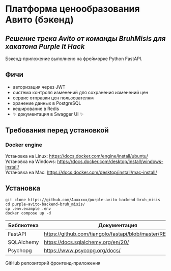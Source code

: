 # Платформа ценообразования Авито (бэкенд)
## _Решение трека Avito от команды BruhMisis для хакатона Purple It Hack_

Бэкенд-приложение выполнено на фрейморке Python FastAPI. 

## Фичи
- авторизация через JWT 
- система контроля изменений для сохранения изменений цен 
- сервис отправки цен пользователям
- хранение данных в PostgreSQL 
- кеширование в Redis
- ✨ документация в Swagger UI ✨

## Требования перед установкой
### Docker engine
Установка на Linux: https://docs.docker.com/engine/install/ubuntu/ <br>
Установка на Windows: https://docs.docker.com/desktop/install/windows-install/ <br>
Установка на Mac: https://docs.docker.com/desktop/install/mac-install/ <br>

## Установка
    git clone https://github.com/Auxxxxx/purple-avito-backend-bruh_misis
    cd purple-avito-backend-bruh_misis/
    cp .env.example .env
    docker compose up -d

| Библиотека       | Документация                                               |
|------------------|------------------------------------------------------------|
| FastAPI          | https://github.com/tiangolo/fastapi/blob/master/README.md] |
| SQLAlchemy       | https://docs.sqlalchemy.org/en/20/                         |
| Psychopg         | https://www.psycopg.org/docs/                              |

GitHub репозиторий фронтенд-приложения
